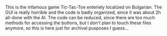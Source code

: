 This is the infamous game Tic-Tac-Toe enteriely localized on Bulgarian.
The GUI is really horrible and the code is badly organized, since it was about 2h all-done with the AI.
The code can be reduced, since there are too much methods for accessing the buttons, but I don't plan to touch these files anymore, so this is here just for archival pusposes I guess...
